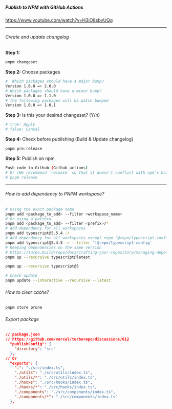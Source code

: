 ##### Publish to NPM with GitHub Actions

https://www.youtube.com/watch?v=H3iO8sbvUQg

---

###### Create and update changelog

**Step 1:**

```sh
pnpm changeset
```

**Step 2:** Choose packages

```sh
#  Which packages should have a major bump?
Version 1.0.0 => 2.0.0
# Which packages should have a minor bump?
Version 1.0.0 => 1.1.0
# The following packages will be patch bumped
Version 1.0.0 => 1.0.1
```

**Step 3:** Is this your desired changeset? (Y/n)

```sh
# true: Apply
# false: Cancel
```

**Step 4:** Check before publishing (Build & Update changelog)

```sh
pnpm pre:release
```

**Step 5:** Publish on npm

```sh
Push code to Github (Github actions)
# Or (We recommend `release` so that it doesn't conflict with npm's built-in `publish` script.)
# pnpm release
```

---

###### How to add dependency to PNPM workspace?

```sh
# Using the exact package name
pnpm add <package_to_add> --filter <workspace_name>
# Or using a pattern
pnpm add <package_to_add> --filter <prefix>/*
# Add dependency for all workspaces
pnpm add typescript@5.5.4 -r
# Add dependency for all workspaces except repo '@repo/typescript-config'
pnpm add typescript@5.4.5 -r --filter '!@repo/typescript-config'
# Keeping dependencies on the same version
# https://turbo.build/repo/docs/crafting-your-repository/managing-dependencies#keeping-dependencies-on-the-same-version
pnpm up --recursive typescript@latest

pnpm up --recursive typescript@5

# Check update
pnpm update --interactive --recursive --latest
```

###### How to clear cache?

```sh
pnpm store prune
```

###### Export package

```json
// package.json
// https://github.com/vercel/turborepo/discussions/612
  "publishConfig": {
    "directory": "src"
  },
// Or
  "exports": {
    ".": "./src/index.ts",
    "./utils": "./src/utils/index.ts",
    "./utils/*": "./src/utils/index.ts",
    "./hooks": "./src/hooks/index.ts",
    "./hooks/*": "./src/hooks/index.ts",
    "./components": "./src/components/index.ts",
    "./components/*": "./src/components/index.ts"
  },
```
